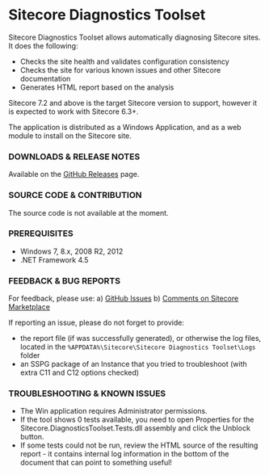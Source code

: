# Sitecore Diagnostics Toolset

Sitecore Diagnostics Toolset allows automatically diagnosing Sitecore sites. It does the following:
- Checks the site health and validates configuration consistency
- Checks the site for various known issues and other Sitecore documentation
- Generates HTML report based on the analysis

Sitecore 7.2 and above is the target Sitecore version to support, however it is expected to work with Sitecore 6.3+.

The application is distributed as a Windows Application, and as a web module to install on the Sitecore site.

### DOWNLOADS & RELEASE NOTES

Available on the [GitHub Releases](https://github.com/Sitecore/Sitecore-Diagnostics-Toolset/releases) page.

### SOURCE CODE & CONTRIBUTION

The source code is not available at the moment.

### PREREQUISITES

* Windows 7, 8.x, 2008 R2, 2012
* .NET Framework 4.5

### FEEDBACK & BUG REPORTS

For feedback, please use:
a) [GitHub Issues](https://github.com/Sitecore/Sitecore-Diagnostics-Toolset/issues)
b) [Comments on Sitecore Marketplace](https://marketplace.sitecore.net/Modules/Sitecore_Diagnostics_Toolset.aspx)

If reporting an issue, please do not forget to provide:

* the report file (if was successfully generated), or otherwise the log files, located in the `%APPDATA%\Sitecore\Sitecore Diagnostics Toolset\Logs` folder
* an SSPG package of an Instance that you tried to troubleshoot (with extra C11 and C12 options checked)

### TROUBLESHOOTING & KNOWN ISSUES

* The Win application requires Administrator permissions.
* If the tool shows 0 tests available, you need to open Properties for the Sitecore.DiagnosticsToolset.Tests.dll assembly and click the Unblock button.
* If some tests could not be run, review the HTML source of the resulting report - it contains internal log information in the bottom of the document that can point to something useful!

